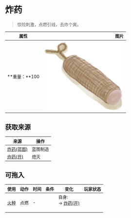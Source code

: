 # 炸药  
> 惊险刺激，点燃引线，去炸个爽。  
  
  属性  |   图片   
 ----  |  ----:   
 **重量：**100  |  ![](Sprite/DynamiteOff.png)   
  
## 获取来源  
来源  |  操作  
----  |  ----  
[炸药(蓝图)](Bp_Dynamite.md)  |  蓝图制造  
[炸药(开)](DynamiteOn.md)  |  熄灭  
## 可拖入  
使用  |  动作  |  时间  |  条件  |  变化  |  玩家状态  
----  |  ----  |  ----  |  ----  |  ----  |  ----  
[火种](TinderLit.md)  |  点燃  |  -  |    |  自身:<br>→ [炸药(开)](DynamiteOn.md)<br><br>  |    
